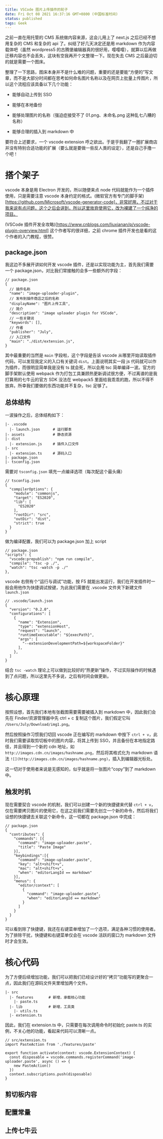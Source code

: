```yaml
---
title: VSCode 图片上传插件的轮子
date: Fri Oct 08 2021 16:37:16 GMT+0800 (中国标准时间)
status: published
tags: Geek
---
```

之前一直在用托管的 CMS 系统做内容来源，这会儿用上了 next.js 之后已经不想用复杂的 CMS 和复杂的 api 了。纠结了好几天决定还是用 markdown 作为内容载体吧（虽然 wordpress5 的古腾堡编辑器真的很好用，嘤嘤嘤），就算以后再做迁移内容也不会丢失，这块有空我再开个文整理一下。现在失去 CMS 之后最迫切的就是需要一个图床。

整理了一下思路，图床本身并不是什么难的问题，重要的还是要能“方便的”写文章，而不是大部分时间都在思考如何命名图片名称以及在网页上批量上传图片，所以这个流程应该具备以下几个功能：

* 能够自动上传到 SSO

* 能够在本地备份

* 能够处理图片的名称（强迫症接受不了 01.png、未命名.png 这种乱七八糟的名称）

* 能够合理的插入到 markdown 中

要符合上述要求，一个 vscode extension 呼之欲出。于是乎我翻了一圈扩展商店并没有特别合适功能的扩展（要么就是要做一些反人类的设定），还是自己手撸一个吧！

# 搭个架子

vscode 本身是用 Electron 开发的，所以随便来点 node 代码就能作为一个插件使用，只是需要注意 vscode 本身约定的格式。(微软官方有专门的脚手架)[https://github.com/Microsoft/vscode-generator-code]，非常好用，不过对于我来说有点问题，这个之后会讲到，所以这里放弃使用它，改为裸建了一个纯净的项目。

(VSCode 插件开发全攻略)[https://www.cnblogs.com/liuxianan/p/vscode-plugin-overview.html] 这个作者写的很详细，之前 chrome 插件开发也是看的这个作者的入门教程，很赞。

## package.json

我这边不多展开讲如何开发 vscode 插件，还是以实现功能为主，首先我们需要一个 package.json，对比我们常接触的会多一些额外的字段：

```
// package.json
{
  // 插件名称
  "name": "image-uploader-plugin",
  // 发布到插件商店之后的名称
  "displayName": "图片上传工具",
  // 简介
  "description": "image uploader plugin for VSCode",
  // 一些关键词
  "keywords": [],
  // 作者
  "publisher": "July",
  // 入口文件
  "main": "./dist/extension.js",
}
```

其中最重要的当然是 `main` 字段啦，这个字段是告诉 vscode 从哪里开始读取插件代码，可以发现我定义的入口有关键词 `dist`。上面说明其实一段 js 代码就可以作为插件，而很明显简单我是没有 ts 就会死，所以会用 tsc 简单编译一波。官方的脚手架默认使用 webpack 作为打包工具兼顾热更新调试很方便，不过离谱的是我打算用的七牛云的官方 SDK 没法在 webpack5 里面给我乖乖的跑，所以不得不放弃。所幸我们要做的东西功能并不复杂，tsc 足够了。

## 总体结构

一波操作之后，总体结构如下：

```
|- .vscode
  |- launch.json      # 运行脚本
|- assets             # 静态资源
|- dist
  |- extension.js     # 插件入口文件
|- src
  |- extension.ts     # 源码入口
|- package.json
|- tsconfig.json
```

需要对 `tsconfig.json` 填充一点编译选项（每次配这个最头痛）

```
// tsconfig.json
{
  "compilerOptions": {
    "module": "commonjs",
    "target": "ES2020",
    "lib": [
      "ES2020"
    ],
    "rootDir": "src",
    "outDir": "dist",
    "strict": true
  }
}
```

做为编译配置，我们可以为 package.json 加上 script

```
// package.json
"scripts": {
  "vscode:prepublish": "npm run compile",
  "compile": "tsc -p ./",
  "watch": "tsc -watch -p ./"
},
```

vscode 右侧有个“运行与调试”功能，按 F5 就能出发运行，我们在开发插件时一般会用他作为快捷调试按键，为此我们需要在 .vscode 文件夹下新建文件 `launch.json`

```
// .vscode/launch.json
{
  "version": "0.2.0",
  "configurations": [
    {
      "name": "Extension",
      "type": "extensionHost",
      "request": "launch",
      "runtimeExecutable": "${execPath}",
      "args": [
        "--extensionDevelopmentPath=${workspaceFolder}"
      ],
    },
  ]
}
```

结合 `tsc -watch` 理论上可以做到比较好的“热更新”操作，不过实际操作的时候遇到了点问题，所以这里先不多说，之后有时间会做更新。

# 核心原理

按照设想，首先我们本地有张截图需要需要被插入到 markdown 中，因此我们会先在 Finder/资源管理器中先 ctrl + c 复制这个图片，我们假定它叫 `/Users/July/Download/img1.png`。

然后按照操作习惯我们切回 vscode 正在编写的 markdown 中按下 `ctrl + v`，此时我们需要读取剪切板中的图片内容，将其上传到 SSO，并且备份在本地指定路径，并且得到一个新的 cdn 地址，如 `http://images.cdn.cn/images/hashname.png`，然后将其格式化为 markdown 语法 `![](http://images.cdn.cn/images/hashname.png)`，插入到编辑器光标处。

这一切对于使用者来说是无感知的，似乎就是将一张图片“copy”到了 markdown 中。

## 触发时机

现在需要契合 vscode 的机制，我们可以创建一个新的快捷键来代替 `ctrl + v`，仅在需要拷贝图片的使用它，在这之前我们需要先创立一个新的命令，然后将我们设想的快捷键去关联这个新命令，这一切都在 package.json 中完成：

```
// package.json
{
  "contributes": {
    "commands": [{
      "command": "image-uploader.paste",
      "title": "Paste Image"
    }],
    "keybindings":[{
      "command": "image-uploader.paste",
      "key": "alt+shift+v",
      "mac": "alt+shift+v",
      "when": "editorLangId == markdown"
    }],
    "menus": {
      "editor/context": [
        {
          "command": "image-uploader.paste",
          "when": "editorLangId == markdown"
        }
      ]
    }
  }
}
```

可以看到除了快捷键，我还在右键菜单增加了一个选项，满足各种习惯的使用者。为了排除干扰，快捷键和右键菜单仅会在 vscode 活跃的窗口为 markdown 文件时才会生效。

# 核心代码

为了方便后续增加功能，我们可以把我们已经设计好的“拷贝”功能写的更聚合一点，因此我们在源码文件夹里增加两个文件。

```
|- src
  |- features       # 新增，承载核心功能
    |- paste.ts
  |- lib            # 新增，工具类
    |- utils.ts
  |- extension.ts
```

因此，我们在 extension.ts 中，只需要在每次调用命令时初始化 paste.ts 的实例，不关心他的功能，看起来代码可以清晰一点。

```
// src/extension.ts
import PasteAction from './features/paste'

export function activate(context: vscode.ExtensionContext) {
  const disposable = vscode.commands.registerCommand('image-uploader.paste', async () => {
    new PasteAction()
  })
  context.subscriptions.push(disposable)
}
```

## 剪切板内容

## 配置常量

## 上传七牛云
